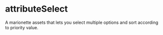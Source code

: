 # attributeSelect
A marionette assets that lets you select multiple options and sort according to priority value.
